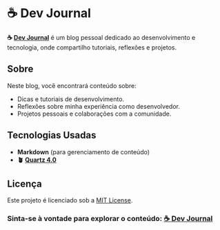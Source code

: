 # ☕ Dev Journal

**☕ [Dev Journal](https://blog.carlosdev.top/)** é um blog pessoal dedicado ao desenvolvimento e tecnologia, onde compartilho tutoriais, reflexões e projetos.

## Sobre

Neste blog, você encontrará conteúdo sobre:

- Dicas e tutoriais de desenvolvimento.
- Reflexões sobre minha experiência como desenvolvedor.
- Projetos pessoais e colaborações com a comunidade.

## Tecnologias Usadas

- **Markdown** (para gerenciamento de conteúdo)
- **🪴 [Quartz 4.0](https://quartz.jzhao.xyz/)**

## Licença

Este projeto é licenciado sob a [MIT License](LICENSE.txt).

### Sinta-se à vontade para explorar o conteúdo: [☕ Dev Journal](https://blog.carlosdev.top/)
